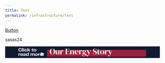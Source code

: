 ```yaml
---
title: Test
permalink: /infrastructure/test
---
```



[Button](/infrastructure/case-studies/resources#Sand)


sasas24


<a href="/infrastructure/case-studies/resources#WM" target="_blank"><img src="/images/infrastructure/constraints-and-challenges/image015.gif" ></a>

